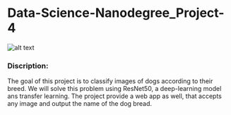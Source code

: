 # Data-Science-Nanodegree_Project-4

![alt text](https://github.com/LamyaMK/Data-Science-Nanodegree_Project-4/blob/main/sample_dog_output.png?raw=true)
### Discription:
The goal of this project is to classify images of dogs according to their breed. We will solve this problem using ResNet50, a deep-learning model ans transfer learning. The project provide a web app as well, that accepts any image and output the name of the dog bread.

